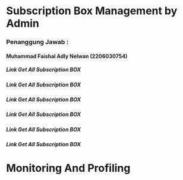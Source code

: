 # Subscription Box Management by Admin

### Penanggung Jawab :
#### Muhammad Faishal Adly Nelwan (2206030754)

##### Link Get All Subscription BOX
##### Link Get All Subscription BOX
##### Link Get All Subscription BOX
##### Link Get All Subscription BOX
##### Link Get All Subscription BOX
##### Link Get All Subscription BOX

# Monitoring And Profiling